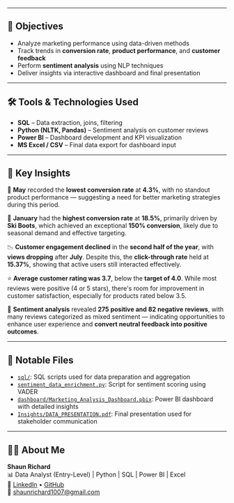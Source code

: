 
---

## 🎯 Objectives

- Analyze marketing performance using data-driven methods
- Track trends in **conversion rate**, **product performance**, and **customer feedback**
- Perform **sentiment analysis** using NLP techniques
- Deliver insights via interactive dashboard and final presentation

---

## 🛠 Tools & Technologies Used

- **SQL** – Data extraction, joins, filtering  
- **Python (NLTK, Pandas)** – Sentiment analysis on customer reviews  
- **Power BI** – Dashboard development and KPI visualization  
- **MS Excel / CSV** – Final data export for dashboard input

---

## 📌 Key Insights

🔻 **May** recorded the **lowest conversion rate** at **4.3%**, with no standout product performance — suggesting a need for better marketing strategies during this period.

🚀 **January** had the **highest conversion rate** at **18.5%**, primarily driven by **Ski Boots**, which achieved an exceptional **150% conversion**, likely due to seasonal demand and effective targeting.

📉 **Customer engagement declined** in the **second half of the year**, with **views dropping** after **July**. Despite this, the **click-through rate** held at **15.37%**, showing that active users still interacted effectively.

⭐ **Average customer rating was 3.7**, below the **target of 4.0**. While most reviews were positive (4 or 5 stars), there's room for improvement in customer satisfaction, especially for products rated below 3.5.

💬 **Sentiment analysis** revealed **275 positive and 82 negative reviews**, with many reviews categorized as mixed sentiment — indicating opportunities to enhance user experience and **convert neutral feedback into positive outcomes**.


---

## 📂 Notable Files

- [`sql/`](./sql/): SQL scripts used for data preparation and aggregation  
- [`sentiment_data_enrichment.py`](./python/sentiment_data_enrichment.py): Script for sentiment scoring using VADER  
- [`dashboard/Marketing_Analysis_Dashboard.pbix`](./dashboard/Marketing_Analysis_Dashboard.pbix): Power BI dashboard with detailed insights  
- [`Insights/DATA_PRESENTATION.pdf`](./Insights/DATA_PRESENTATION.pdf): Final presentation used for stakeholder communication

---

## 🙋‍♂️ About Me

**Shaun Richard**  
📊 Data Analyst (Entry-Level) | Python | SQL | Power BI | Excel  
🔗 [LinkedIn](https://www.linkedin.com/in/shaun-richard-b79a38288) • [GitHub](https://github.com/ShaunR007)  
📧 shaunrichard1007@gmail.com  
